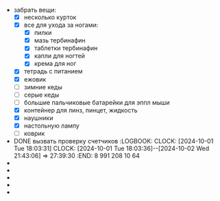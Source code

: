 - забрать вещи:
  * [x] несколько курток
  * [x] все для ухода за ногами:
     * [x] пилки
     * [x] мазь тербинафин
     * [x] таблетки тербинафин
     * [x] капли для ногтей
     * [x] крема для ног
  * [x] тетрадь с питанием
  * [x] ежовик
  * [ ] зимние кеды
  * [ ] серые кеды
  * [ ] большие пальчиковые батарейки для эппл мыши
  * [x] контейнер для линз, пинцет, жидкость
  * [x] наушники
  * [x] настольную лампу
  * [ ] коврик
- DONE вызвать проверку счетчиков
  :LOGBOOK:
  CLOCK: [2024-10-01 Tue 18:03:31]
  CLOCK: [2024-10-01 Tue 18:03:36]--[2024-10-02 Wed 21:43:06] =>  27:39:30
  :END:
  8 991 208 10 64
-
-
-
-
-